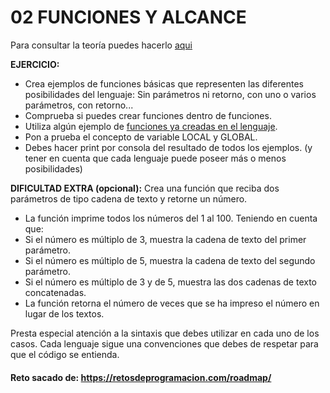# 02 FUNCIONES Y ALCANCE

Para consultar la teoría puedes hacerlo [aqui](../../conceptos/FUNCIONES%20Y%20ALCANCE.md)

**EJERCICIO:**
- Crea ejemplos de funciones básicas que representen las diferentes posibilidades del lenguaje: Sin parámetros ni retorno, con uno o varios parámetros, con retorno...
- Comprueba si puedes crear funciones dentro de funciones.
- Utiliza algún ejemplo de [funciones ya creadas en el lenguaje](../../conceptos/FUNCIONES%20PREDIFINIDAS.md).
- Pon a prueba el concepto de variable LOCAL y GLOBAL.
- Debes hacer print por consola del resultado de todos los ejemplos. (y tener en cuenta que cada lenguaje puede poseer más o menos posibilidades)

**DIFICULTAD EXTRA (opcional):**
Crea una función que reciba dos parámetros de tipo cadena de texto y retorne un número.
- La función imprime todos los números del 1 al 100. Teniendo en cuenta que:
- Si el número es múltiplo de 3, muestra la cadena de texto del primer parámetro.
- Si el número es múltiplo de 5, muestra la cadena de texto del segundo parámetro.
- Si el número es múltiplo de 3 y de 5, muestra las dos cadenas de texto concatenadas.
- La función retorna el número de veces que se ha impreso el número en lugar de los textos.

Presta especial atención a la sintaxis que debes utilizar en cada uno de los casos.
Cada lenguaje sigue una convenciones que debes de respetar para que el código se entienda.

#### Reto sacado de: https://retosdeprogramacion.com/roadmap/

